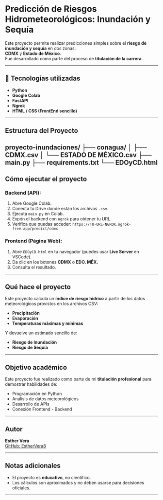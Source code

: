 # Predicción de Riesgos Hidrometeorológicos: Inundación y Sequía

Este proyecto permite realizar predicciones simples sobre el **riesgo de inundación y sequía** en dos zonas:  
**CDMX** y **Estado de México**.  
Fue desarrollado como parte del proceso de **titulación de la carrera**.

---

## 🚀 Tecnologías utilizadas

- **Python**
- **Google Colab**
- **FastAPI**
- **Ngrok**
- **HTML / CSS (FrontEnd sencillo)**

---

## Estructura del Proyecto

proyecto-inundaciones/
├── conagua/
│ ├── CDMX.csv
│ └── ESTADO DE MÉXICO.csv
├── main.py
├── requirements.txt
└── EDOyCD.html
---

## Cómo ejecutar el proyecto

### Backend (API):
1. Abre Google Colab.
2. Conecta tu Drive donde están los archivos `.csv`.
3. Ejecuta `main.py` en Colab.
4. Expón el backend con `ngrok` para obtener tu URL.
5. Verifica que puedas acceder: `https://TU-URL-NGROK.ngrok-free.app/predict/cdmx`

### Frontend (Página Web):
1. Abre `EDOyCD.html` en tu navegador (puedes usar **Live Server** en VSCode).
2. Da clic en los botones **CDMX** o **EDO. MÉX.**
3. Consulta el resultado.

---

## Qué hace el proyecto

Este proyecto calcula un **índice de riesgo hídrico** a partir de los datos meteorológicos provistos en los archivos CSV:

- **Precipitación**
- **Evaporación**
- **Temperaturas máximas y mínimas**

Y devuelve un estimado sencillo de:
-  **Riesgo de Inundación**
-  **Riesgo de Sequía**

---

##  Objetivo académico
Este proyecto fue realizado como parte de mi **titulación profesional** para demostrar habilidades de:
- Programación en Python
- Análisis de datos meteorológicos
- Desarrollo de APIs
- Conexión Frontend - Backend

---

## Autor
**Esther Vera**  
[GitHub: EstherVera8](https://github.com/EstherVera8)

---

## Notas adicionales
- El proyecto es **educativo**, no científico.
- Los cálculos son aproximados y no deben usarse para decisiones oficiales.

---